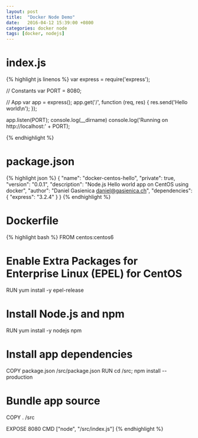 ```yaml
---
layout: post
title:  "Docker Node Demo"
date:   2016-04-12 15:39:00 +0800
categories: docker node
tags: [docker, nodejs]
---
```


# index.js

{% highlight js linenos %}
var express = require('express');

// Constants
var PORT = 8080;

// App
var app = express();
app.get('/', function (req, res) {
  res.send('Hello world\n');
});

app.listen(PORT);
console.log(__dirname)
console.log('Running on http://localhost:' + PORT);

{% endhighlight %}

# package.json

{% highlight json %}
{
  "name": "docker-centos-hello",
  "private": true,
  "version": "0.0.1",
  "description": "Node.js Hello world app on CentOS using docker",
  "author": "Daniel Gasienica <daniel@gasienica.ch>",
  "dependencies": {
    "express": "3.2.4"
  }
}
{% endhighlight %}

# Dockerfile
{% highlight bash %}
FROM    centos:centos6

# Enable Extra Packages for Enterprise Linux (EPEL) for CentOS
RUN     yum install -y epel-release
# Install Node.js and npm
RUN     yum install -y nodejs npm

# Install app dependencies
COPY package.json /src/package.json
RUN cd /src; npm install --production

# Bundle app source
COPY . /src

EXPOSE  8080
CMD ["node", "/src/index.js"]
{% endhighlight %}
